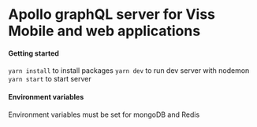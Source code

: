 # Apollo graphQL server for Viss Mobile and web applications

#### Getting started

`yarn install` to install packages
`yarn dev` to run dev server with nodemon
`yarn start` to start server

#### Environment variables

Environment variables must be set for mongoDB and Redis
